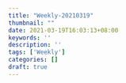 ```yaml
---
title: "Weekly-20210319"
thumbnail: ""
date: 2021-03-19T16:03:13+08:00
keywords: ''
description: ''
tags: ['Weekly']
categories: []
draft: true
---
```

